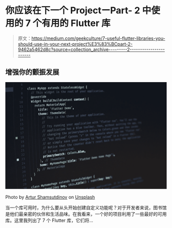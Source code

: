 # 你应该在下一个 ProjectーPart- 2 中使用的 7 个有用的 Flutter 库

> 原文：<https://medium.com/geekculture/7-useful-flutter-libraries-you-should-use-in-your-next-project%E3%83%BCpart-2-9462a5462d8c?source=collection_archive---------2----------------------->

## 增强你的颤振发展

![](img/6d862ee61304b6cdf77c1ccd88045ea7.png)

Photo by [Artur Shamsutdinov](https://unsplash.com/@roketpik?utm_source=medium&utm_medium=referral) on [Unsplash](https://unsplash.com?utm_source=medium&utm_medium=referral)

当一个库可用时，为什么要从头开始创建自定义功能呢？对于开发者来说，图书馆是他们最亲密的伙伴和生活品味。在我看来，一个好的项目利用了一些最好的可用库。这里我列出了 7 个 Flutter 库，它们将…